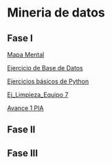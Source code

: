 # Mineria de datos
## Fase I
[Mapa Mental](https://github.com/JesusTello024/Mineria-de-datos/blob/main/MapaMental_1_1798181.pdf)

[Ejercicio de Base de Datos](https://github.com/Evelinmendoza/Mineria-de-datos/blob/main/Ej1_BasesDatos_Equipo_7.pdf)

[Ejercicios básicos de Python](https://github.com/JesusTello024/Mineria-de-datos/blob/main/Ejercicios%20B%C3%A1sicos%20de%20Python.ipynb)

[Ej_Limpieza_Equipo 7](https://github.com/Evelinmendoza/Mineria-de-datos/blob/main/Ej_Limpieza_Equipo7%20(2).ipynb)

[Avance 1 PIA](https://github.com/Evelinmendoza/Mineria-de-datos/blob/main/Avance1_PIA_Equipo7.ipynb)
## Fase II

## Fase III

